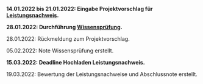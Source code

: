 **14.01.2022 bis 21.01.2022: Eingabe Projektvorschlag für [Leistungsnachweis](exam.md#leistungsnachweis).**

**28.01.2022: Durchführung [Wissensprüfung](exam.md#wissensprufung).**

28.01.2022: Rückmeldung zum Projektvorschlag.

05.02.2022: Note Wissensprüfung erstellt.

**15.03.2022: Deadline Hochladen Leistungsnachweis.**

19.03.2022: Bewertung der Leistungsnachweise und Abschlussnote erstellt.
